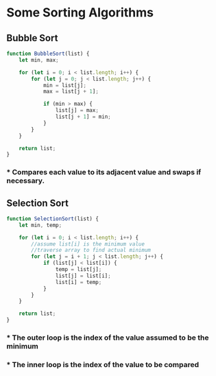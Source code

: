 # Some Sorting Algorithms

## Bubble Sort

```javascript
function BubbleSort(list) {
	let min, max;

	for (let i = 0; i < list.length; i++) {
		for (let j = 0; j < list.length; j++) {
			min = list[j];
			max = list[j + 1];

			if (min > max) {
				list[j] = max;
				list[j + 1] = min;
			}
		}
	}

	return list;
}
```

### \* Compares each value to its adjacent value and swaps if necessary.

## Selection Sort

```javascript
function SelectionSort(list) {
	let min, temp;

	for (let i = 0; i < list.length; i++) {
		//assume list[i] is the minimum value
		//traverse array to find actual minimum
		for (let j = i + 1; j < list.length; j++) {
			if (list[j] < list[i]) {
				temp = list[j];
				list[j] = list[i];
				list[i] = temp;
			}
		}
	}

	return list;
}
```

### \* The outer loop is the index of the value assumed to be the minimum

### \* The inner loop is the index of the value to be compared
